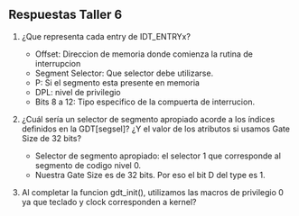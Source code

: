 ## Respuestas Taller 6

1. ¿Que representa cada entry de IDT_ENTRYx?
    - Offset: Direccion de memoria donde comienza la rutina de interrupcion
    - Segment Selector: Que selector debe utilizarse. 
    - P: Si el segmento esta presente en memoria
    - DPL: nivel de privilegio
    - Bits 8 a 12: Tipo especifico de la compuerta de interrucion.

2. ¿Cuál sería un selector de segmento apropiado acorde a los índices definidos en la GDT[segsel]? ¿Y el valor de los atributos si usamos Gate Size de 32 bits?

    - Selector de segmento apropiado: el selector 1 que corresponde al segmento de codigo nivel 0. 
    - Nuestra Gate Size es de 32 bits. Por eso el bit D del type es 1.


3. Al completar la funcion gdt_init(), utilizamos las macros de privilegio 0 ya que teclado y clock corresponden a kernel?